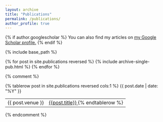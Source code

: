 ```yaml
---
layout: archive
title: "Publications"
permalink: /publications/
author_profile: true
---
```


{% if author.googlescholar %}
  You can also find my articles on <u><a href="{{author.googlescholar}}">my Google Scholar profile</a>.</u>
{% endif %}

{% include base_path %}



{% for post in site.publications reversed %}
  {% include archive-single-pub.html %}
{% endfor %}



{% comment %}
<table>
{% tablerow post in site.publications reversed cols:1 %}
    {{ post.date | date: "%Y" }} </td><td> {{ post.venue }} </td><td> <a href="{{post.paperurl}}">{{post.title}} </a>  
{% endtablerow %}
</table>
{% endcomment %}
